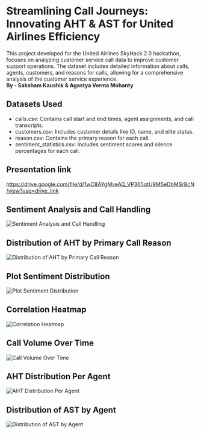 # Streamlining Call Journeys: Innovating AHT & AST for United Airlines Efficiency
This project developed for the United Airlines SkyHack 2.0 hackathon, focuses on analyzing customer service call data to improve customer support operations. The dataset includes detailed information about calls, agents, customers, and reasons for calls, allowing for a comprehensive analysis of the customer service experience.<br>
**By - Saksham Kaushik & Agastya Verma Mohanty**

## Datasets Used
- calls.csv: Contains call start and end times, agent assignments, and call transcripts.
- customers.csv: Includes customer details like ID, name, and elite status.
- reason.csv: Contains the primary reason for each call.
- sentiment_statistics.csv: Includes sentiment scores and silence percentages for each call.

## Presentation link 
https://drive.google.com/file/d/1wC8AYgMveAQ_VP365qtU9M5eDbMSrBcN/view?usp=drive_link

## Sentiment Analysis and Call Handling
![Sentiment Analysis and Call Handling](https://github.com/user-attachments/assets/ad870bcd-0ff1-409e-94d4-24e25e967378)

## Distribution of AHT by Primary Call Reason
![Distribution of AHT by Primary Call Reason](https://github.com/user-attachments/assets/0795871a-c9e6-4664-b564-3aae7377a414)

## Plot Sentiment Distribution
![Plot Sentiment Distribution](https://github.com/user-attachments/assets/24dc3153-efe5-4ed4-8e40-0d1d4b3a3ea7)

## Correlation Heatmap
![Correlation Heatmap](https://github.com/user-attachments/assets/b332deb3-7c7e-4db4-b06c-e75abda964f5)

## Call Volume Over Time
![Call Volume Over Time](https://github.com/user-attachments/assets/286955ea-500f-4b2a-9257-66d55a4b110e)

## AHT Distribution Per Agent
![AHT Distribution Per Agent](https://github.com/user-attachments/assets/af4b340a-74be-42c4-9e6a-165a32f77f7d)

## Distribution of AST by Agent
![Distribution of AST by Agent](https://github.com/user-attachments/assets/85a17d7d-69ea-4d85-87db-8a761a759e73)








